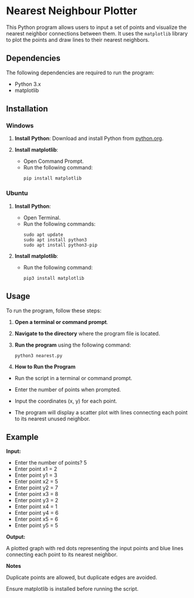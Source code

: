 # Nearest Neighbour Plotter

This Python program allows users to input a set of points and visualize the nearest neighbor connections between them. It uses the `matplotlib` library to plot the points and draw lines to their nearest neighbors.

## Dependencies

The following dependencies are required to run the program:

- Python 3.x
- matplotlib

## Installation

### Windows

1. **Install Python**: Download and install Python from [python.org](https://www.python.org/downloads/).

2. **Install matplotlib**:
   - Open Command Prompt.
   - Run the following command:
     ```
     pip install matplotlib
     ```

### Ubuntu

1. **Install Python**:
   - Open Terminal.
   - Run the following commands:
     ```
     sudo apt update
     sudo apt install python3
     sudo apt install python3-pip
     ```

2. **Install matplotlib**:
   - Run the following command:
     ```
     pip3 install matplotlib
     ```

## Usage

To run the program, follow these steps:

1. **Open a terminal or command prompt**.
2. **Navigate to the directory** where the program file is located.
3. **Run the program** using the following command:
     ```
     python3 nearest.py
     ```

4. **How to Run the Program**

- Run the script in a terminal or command prompt.

- Enter the number of points when prompted.

- Input the coordinates (x, y) for each point.

- The program will display a scatter plot with lines connecting each point to its nearest unused neighbor.

## Example

**Input:**

- Enter the number of points? 5
- Enter point x1 = 2
- Enter point y1 = 3
- Enter point x2 = 5
- Enter point y2 = 7
- Enter point x3 = 8
- Enter point y3 = 2
- Enter point x4 = 1
- Enter point y4 = 6
- Enter point x5 = 6
- Enter point y5 = 5

**Output:**

A plotted graph with red dots representing the input points and blue lines connecting each point to its nearest neighbor.

**Notes**

Duplicate points are allowed, but duplicate edges are avoided.

Ensure matplotlib is installed before running the script.

